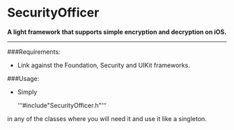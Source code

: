 SecurityOfficer
===

<strong>A light framework that supports simple encryption and decryption on iOS.</strong>

***

###Requirements:

* Link against the Foundation, Security and UIKit frameworks. 

###Usage:

* Simply

    ‘‘‘#include"SecurityOfficer.h"‘‘‘

in any of the classes where you will need it and use it like a singleton. 
